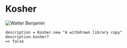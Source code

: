 Kosher
======

![Walter Benjamin](https://github.com/papercavalier/kosher/raw/master/walter_benjamin.jpg)

    description = Kosher.new "A withdrawn library copy"
    description.kosher?
    => false
